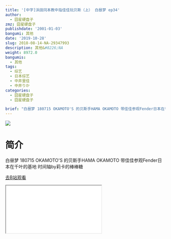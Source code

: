 ```yaml
---
title: '[中字]浜田冈本教中指佳佳玩贝斯（上） 白昼梦 ep34'
author:
  - 囧星硬盘子
zmz: 囧星硬盘子
publishdate: '2001-01-03'
bangumi: 其他
date: '2019-10-28'
slug: 2018-08-14-NA-29347993
description: 其他&#8226;NA
weight: 8972.0
bangumis:
  - 其他
tags:
  - 综艺
  - 日本综艺
  - 中井里佳
  - 中井りか
categories:
  - 囧星硬盘子
  - 囧星硬盘子

brief: "白昼梦 180715 OKAMOTO'S 的贝斯手HAMA OKAMOTO 带佳佳参观Fender日本在千叶的基地 时间轴by莉卡的棒棒糖"
---
```

![](https://raw.githubusercontent.com/tcgriffith/owaraisite/master/static/tmpimg/a5c198266b1fa5bf47b85e1fc72c4082139194fd.jpg.480.jpg)
# 简介  
白昼梦 180715
OKAMOTO'S 的贝斯手HAMA OKAMOTO 带佳佳参观Fender日本在千叶的基地
时间轴by莉卡的棒棒糖  

[去B站观看](https://www.bilibili.com/video/av29347993/)
<div class ="resp-container"><iframe class="testiframe" src="//player.bilibili.com/player.html?aid=29347993"", scrolling="no", allowfullscreen="true" > </iframe></div> 
